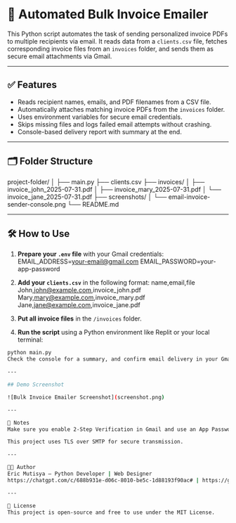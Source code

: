 # 📧 Automated Bulk Invoice Emailer

This Python script automates the task of sending personalized invoice PDFs to multiple recipients via email. It reads data from a `clients.csv` file, fetches corresponding invoice files from an `invoices` folder, and sends them as secure email attachments via Gmail.

---

## ✅ Features

- Reads recipient names, emails, and PDF filenames from a CSV file.
- Automatically attaches matching invoice PDFs from the `invoices` folder.
- Uses environment variables for secure email credentials.
- Skips missing files and logs failed email attempts without crashing.
- Console-based delivery report with summary at the end.

---

## 🗂️ Folder Structure

project-folder/
│
├── main.py
├── clients.csv
├── invoices/
│ ├── invoice_john_2025-07-31.pdf
│ ├── invoice_mary_2025-07-31.pdf
│ └── invoice_jane_2025-07-31.pdf
├── screenshots/
│ └── email-invoice-sender-console.png
└── README.md

---

## 🛠️ How to Use

1. **Prepare your `.env` file** with your Gmail credentials:
EMAIL_ADDRESS=your-email@gmail.com
EMAIL_PASSWORD=your-app-password

2. **Add your `clients.csv`** in the following format:
name,email,file
John,john@example.com,invoice_john.pdf
Mary,mary@example.com,invoice_mary.pdf
Jane,jane@example.com,invoice_jane.pdf

3. **Put all invoice files** in the `/invoices` folder.

4. **Run the script** using a Python environment like Replit or your local terminal:
```bash 
python main.py
Check the console for a summary, and confirm email delivery in your Gmail “Sent” folder.

---

## Demo Screenshot

![Bulk Invoice Emailer Screenshot](screenshot.png)

---

📌 Notes
Make sure you enable 2-Step Verification in Gmail and use an App Password.

This project uses TLS over SMTP for secure transmission.

---

🧑‍💻 Author
Eric Mutisya — Python Developer | Web Designer
https://chatgpt.com/c/688b931e-d06c-8010-be5c-1d88193f90ac# | https://github.com/your-username

---

📄 License
This project is open-source and free to use under the MIT License.

